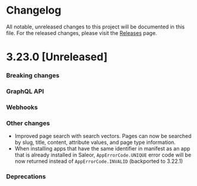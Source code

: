 # Changelog

All notable, unreleased changes to this project will be documented in this file. For the released changes, please visit the [Releases](https://github.com/saleor/saleor/releases) page.

# 3.23.0 [Unreleased]

### Breaking changes

### GraphQL API

### Webhooks

### Other changes
- Improved page search with search vectors. Pages can now be searched by slug, title, content, attribute values, and page type information.
- When installing apps that have the same identifier in manifest as an app that is already installed in Saleor, `AppErrorCode.UNIQUE` error code will be now returned instead of `AppErrorCode.INVALID` (backported to 3.22.1)

### Deprecations
